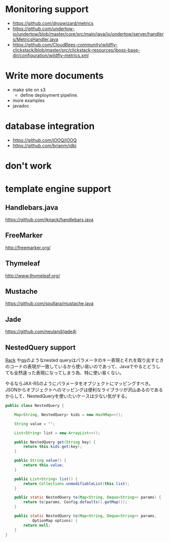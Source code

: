 
# Monitoring support
* https://github.com/dropwizard/metrics
* https://github.com/undertow-io/undertow/blob/master/core/src/main/java/io/undertow/server/handlers/MetricsHandler.java
* https://github.com/CloudBees-community/wildfly-clickstack/blob/master/src/clickstack-resources/jboss-base-dir/configuration/wildfly-metrics.xml

# Write more documents

* make site on s3
    * define deployment pipeline. 
* more examples
* javadoc

# database integration

* https://github.com/jOOQ/jOOQ
* https://github.com/brianm/jdbi

# don't work

# template engine support
## Handlebars.java
https://github.com/jknack/handlebars.java

## FreeMarker
http://freemarker.org/

## Thymeleaf
http://www.thymeleaf.org/

## Mustache
https://github.com/spullara/mustache.java

## Jade
https://github.com/neuland/jade4j


## NestedQuery support
[Rack](https://github.com/rack/rack/blob/master/lib/rack/utils.rb#L104) や[qs](https://github.com/hapijs/qs)のようなnested queryはパラメータのキー表現とそれを取り出すときのコードの表現が一致しているから使い易いのであって、Javaでやるとどうしても全然違った表現になってしまう為、特に使い易くない。

やるならJAX-RSのようにパラメータをオブジェクトにマッピングすべき。
JSONからオブジェクトへのマッピングは便利なライブラリが沢山あるのであるからして、NestedQueryを使いたいケースは少ない気がする。



```java
public class NestedQuery {

	Map<String, NestedQuery> kids = new HashMap<>();

	String value = "";

	List<String> list = new ArrayList<>();

	public NestedQuery get(String key) {
		return this.kids.get(key);
	}

	public String value() {
		return this.value;
	}

	public List<String> list() {
		return Collections.unmodifiableList(this.list);
	}

	public static NestedQuery to(Map<String, Deque<String>> params) {
		return to(params, Config.defaults().getMap());
	}

	public static NestedQuery to(Map<String, Deque<String>> params,
			OptionMap options) {
		return null;
	}
}
```

